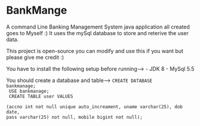 # BankMange
A command Line Banking Management System java application all created goes to Myself :)
It uses the mySql database to store and reterive the user data. 

This project is open-source you can modify and use this if you want 
but please give me credit :)

You have to install the following setup before running-->
    - JDK 8
    - MySql 5.5
    
You should create a database and table-->
    <code>CREATE DATABASE bankmanage;</br>
           USE bankmanage;</br>
          CREATE TABLE user VALUES<br />
          (accno int not null unique auto_increament, uname varchar(25), dob date, pass varchar(25) not null, mobile bigint not null);</code>
